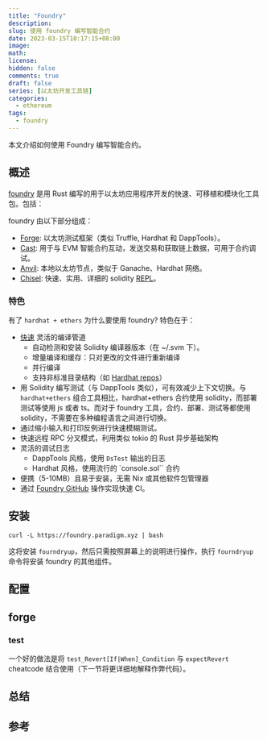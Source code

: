 ```yaml
---
title: "Foundry"
description:
slug: 使用 foundry 编写智能合约
date: 2023-03-15T10:17:15+08:00
image:
math:
license:
hidden: false
comments: true
draft: false
series: [以太坊开发工具链]
categories:
  - ethereum
tags:
  - foundry
---
```


本文介绍如何使用 Foundry 编写智能合约。

<!--more-->

## 概述

[foundry](https://github.com/foundry-rs/foundry) 是用 Rust 编写的用于以太坊应用程序开发的快速、可移植和模块化工具包。包括：

foundry 由以下部分组成：

- [Forge](https://github.com/foundry-rs/foundry/blob/master/forge): 以太坊测试框架（类似 Truffle, Hardhat 和 DappTools）。
- [Cast](https://github.com/foundry-rs/foundry/blob/master/cast): 用于与 EVM 智能合约互动，发送交易和获取链上数据，可用于合约调试。
- [Anvil](https://github.com/foundry-rs/foundry/blob/master/anvil): 本地以太坊节点，类似于 Ganache、Hardhat 网络。
- [Chisel](https://github.com/foundry-rs/foundry/blob/master/chisel): 快速、实用、详细的 solidity [REPL](https://www.zhihu.com/question/53865469)。

### 特色

有了 `hardhat + ethers` 为什么要使用 foundry? 特色在于：

- [快速](https://github.com/foundry-rs/foundry#how-fast) 灵活的编译管道
  - 自动检测和安装 Solidity 编译器版本（在 ~/.svm 下）。
  - 增量编译和缓存：只对更改的文件进行重新编译
  - 并行编译
  - 支持非标准目录结构（如 [Hardhat repos](https://twitter.com/gakonst/status/1461289225337421829)）
- 用 Solidity 编写测试（与 DappTools 类似），可有效减少上下文切换。与 `hardhat+ethers` 组合工具相比，hardhat+ethers 合约使用 solidity，而部署测试等使用 js 或者 ts。而对于 foundry 工具，合约、部署、测试等都使用 solidity，不需要在多种编程语言之间进行切换。
- 通过缩小输入和打印反例进行快速模糊测试。
- 快速远程 RPC 分叉模式，利用类似 tokio 的 Rust 异步基础架构
- 灵活的调试日志
  - DappTools 风格，使用 `DsTest` 输出的日志
  - Hardhat 风格，使用流行的 `console.sol`` 合约
- 便携（5-10MB）且易于安装，无需 Nix 或其他软件包管理器
- 通过 [Foundry GitHub](https://github.com/foundry-rs/foundry-toolchain) 操作实现快速 CI。

## 安装

```shell
curl -L https://foundry.paradigm.xyz | bash
```

这将安装 `fourndryup`，然后只需按照屏幕上的说明进行操作，执行 `fourndryup` 命令将安装 foundry 的其他组件。

## 配置

## forge

### test

一个好的做法是将 `test_Revert[If|When]_Condition` 与 `expectRevert` cheatcode 结合使用（下一节将更详细地解释作弊代码）。

## 总结

## 参考
